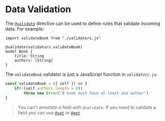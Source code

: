 # Data Validation

The [`@validate`](./directives.html#validate-model-level) directive can be used to define rules that validate incoming data. For example:

```heavenly-x
import validateBook from "./validators.js"

@validate(validators.validateBook)
model Book {
    title: String
    authors: [String]
}
```

The `validateBook` validator is just a JavaScript function in `validators.js`:

```js
const validateBook = ({ self }) => {
    if(!(self.authors.length > 0))
        throw new Error("A book must have at least one author")
}
```

> You can't annotate a field with `@validate`. If you need to validate a field you can use [`@set`](./directives.md#set-field-level) or [`@get`](./directives.md#get-field-level)